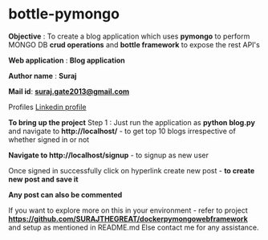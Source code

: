 # bottle-pymongo

**Objective** : To create a blog application which uses **pymongo** to perform MONGO DB **crud operations** and **bottle framework** to expose the rest API's

**Web application** : **Blog application**

**Author name** : **Suraj**

**Mail id**: **suraj.gate2013@gmail.com**

Profiles [Linkedin profile](https://www.linkedin.com/in/suraj-s-8a2a4459/)

**To bring up the project**
Step 1 : Just run the application as **python blog.py** and navigate to **http://localhost/** - to get top 10 blogs irrespective of whether signed in or not

**Navigate to http://localhost/signup** - to signup as new user 

Once signed in successfully click on hyperlink create new post - **to create new post and save it**

**Any post can also be commented**

If you want to explore more on this in your environment - refer to project **https://github.com/SURAJTHEGREAT/dockerpymongowebframework** and setup as mentioned in README.md
Else contact me for any assistance.


